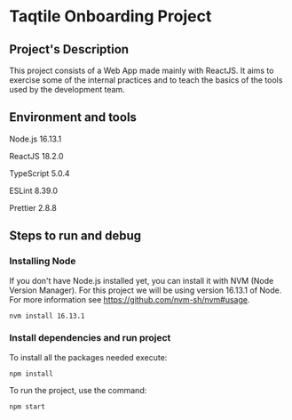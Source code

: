# Taqtile Onboarding Project

## Project's Description

This project consists of a Web App made mainly with ReactJS. It aims to exercise some of the internal practices and to teach the basics of the tools used by the development team.

## Environment and tools

Node.js 16.13.1

ReactJS 18.2.0

TypeScript 5.0.4

ESLint 8.39.0

Prettier 2.8.8

## Steps to run and debug

### Installing Node

If you don't have Node.js installed yet, you can install it with NVM (Node Version Manager). For this project we will be using version 16.13.1 of Node. For more information see https://github.com/nvm-sh/nvm#usage.

`nvm install 16.13.1`

### Install dependencies and run project

To install all the packages needed execute:

`npm install`

To run the project, use the command:

`npm start`
